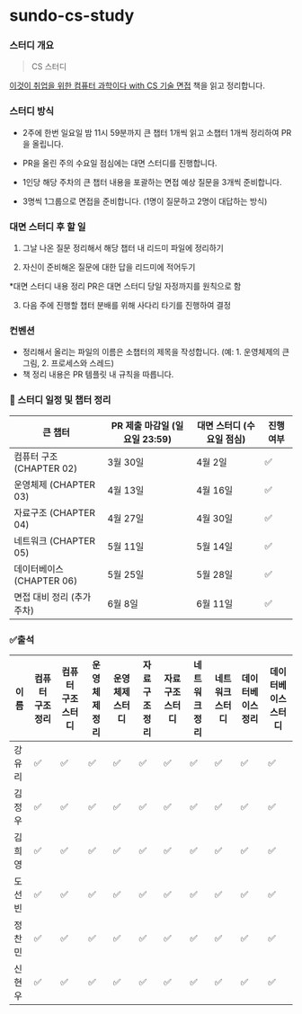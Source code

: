 # sundo-cs-study

### 스터디 개요

> CS 스터디

[이것이 취업을 위한 컴퓨터 과학이다 with CS 기술 면접](https://product.kyobobook.co.kr/detail/S000214014967) 책을 읽고 정리합니다.

### 스터디 방식

- 2주에 한번 일요일 밤 11시 59분까지 큰 챕터 1개씩 읽고 소챕터 1개씩 정리하여 PR을 올립니다.

- PR을 올린 주의 수요일 점심에는 대면 스터디를 진행합니다.

- 1인당 해당 주차의 큰 챕터 내용을 포괄하는 면접 예상 질문을 3개씩 준비합니다.

- 3명씩 1그룹으로 면접을 준비합니다. (1명이 질문하고 2명이 대답하는 방식)


### 대면 스터디 후 할 일

1. 그날 나온 질문 정리해서 해당 챕터 내 리드미 파일에 정리하기

2. 자신이 준비해온 질문에 대한 답을 리드미에 적어두기

*대면 스터디 내용 정리 PR은 대면 스터디 당일 자정까지를 원칙으로 함

3. 다음 주에 진행할 챕터 분배를 위해 사다리 타기를 진행하여 결정


### 컨벤션

- 정리해서 올리는 파일의 이름은 소챕터의 제목을 작성합니다. (예: 1. 운영체제의 큰 그림, 2. 프로세스와 스레드)
- 책 정리 내용은 PR 템플릿 내 규칙을 따릅니다.

### 📅 스터디 일정 및 챕터 정리

| 큰 챕터                | PR 제출 마감일 (일요일 23:59) | 대면 스터디 (수요일 점심) | 진행 여부 |
|-----------------------|-----------------------------|--------------------------|-----|
| 컴퓨터 구조 (CHAPTER 02) | 3월 30일                   | 4월 2일                   |  ✅  |
| 운영체제 (CHAPTER 03)   | 4월 13일                   | 4월 16일                 |  ✅  |
| 자료구조 (CHAPTER 04)   | 4월 27일                   | 4월 30일                 |  ✅  |
| 네트워크 (CHAPTER 05)   | 5월 11일                   | 5월 14일                 |  ✅  |
| 데이터베이스 (CHAPTER 06) | 5월 25일                 | 5월 28일                 |  ✅  |
| 면접 대비 정리 (추가 주차)               | 6월 8일                    | 6월 11일                |  ✅  |


### ✅출석

| 이름         | 컴퓨터 구조 정리 | 컴퓨터 구조 스터디 | 운영체제 정리 | 운영체제 스터디 | 자료구조 정리 | 자료구조 스터디 | 네트워크 정리 | 네트워크 스터디 | 데이터베이스 정리 | 데이터베이스 스터디 |
|---------------|--------------|-----------------|----|-----------|----------|------|-----|------|-----|-----|
| 강유리           |✅|✅|  ✅   |✅|✅|     ✅   |✅|✅|      ✅          |✅|
| 김정우          |✅|✅|  ✅   |✅|✅|     ✅   |✅|✅|      ✅          |✅||     
| 김희영                |✅|✅|  ✅   |✅|✅|     ✅   |✅|✅|      ✅          |✅|
| 도선빈               |✅|✅|  ✅   |✅|✅|     ✅   |✅|✅|      ✅          |✅|
| 정찬민                |✅|✅|  ✅   |✅|✅|     ✅   |✅|✅|      ✅          |✅|
| 신현우                |✅|✅|  ✅   |✅|✅|     ✅   |✅|✅|      ✅          |✅|


